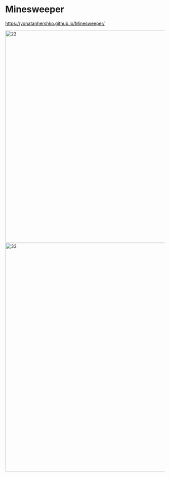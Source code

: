 # Minesweeper
https://yonatanhershko.github.io/Minesweeper/

<img width="669" alt="23" src="https://github.com/user-attachments/assets/ba460642-bbe1-4d73-b7ea-d35b0fbbad52">
<img width="720" alt="33" src="https://github.com/user-attachments/assets/3e354457-94fd-44dd-a396-f94160e20046">


